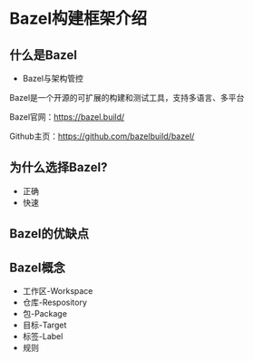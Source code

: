 # Bazel构建框架介绍

## 什么是Bazel

* Bazel与架构管控

Bazel是一个开源的可扩展的构建和测试工具，支持多语言、多平台

Bazel官网：https://bazel.build/

Github主页：https://github.com/bazelbuild/bazel/

## 为什么选择Bazel?

* 正确
* 快速

## Bazel的优缺点



## Bazel概念

* 工作区-Workspace
* 仓库-Respository
* 包-Package
* 目标-Target
* 标签-Label
* 规则

